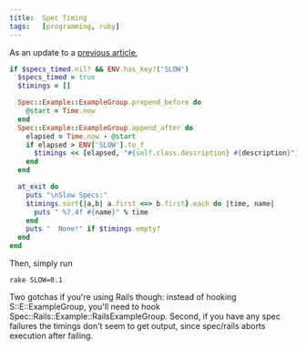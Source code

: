 ```yaml
---
title:  Spec Timing
tags:   [programming, ruby]
---
```


As an update to a [previous article](http://blog.tracefunc.com/2007/01/23/test-timing),

```ruby
if $specs_timed.nil? && ENV.has_key?('SLOW')
  $specs_timed = true
  $timings = []

  Spec::Example::ExampleGroup.prepend_before do
    @start = Time.now
  end
  Spec::Example::ExampleGroup.append_after do
    elapsed = Time.now - @start
    if elapsed > ENV['SLOW'].to_f
      $timings << [elapsed, "#{self.class.description} #{description}"]
    end
  end

  at_exit do
    puts "\nSlow Specs:"
    $timings.sort{|a,b| a.first <=> b.first}.each do |time, name|
      puts " %7.4f #{name}" % time
    end
    puts "  None!" if $timings.empty?
  end
end
```

Then, simply run

    rake SLOW=0.1

Two gotchas if you're using Rails though: instead of hooking S::E::ExampleGroup, you'll need to hook Spec::Rails::Example::RailsExampleGroup.  Second, if you have any spec failures the timings don't seem to get output, since spec/rails aborts execution after failing.

